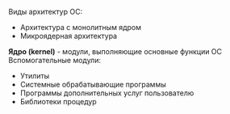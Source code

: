 Виды архитектур ОС:
- Архитектура с монолитным ядром
- Микроядерная архитектура
  
**Ядро (kernel)** - модули, выполняющие основные функции ОС  
Вспомогательные модули:
- Утилиты
- Системные обрабатывающие программы
- Программы дополнительных услуг пользователю
- Библиотеки процедур